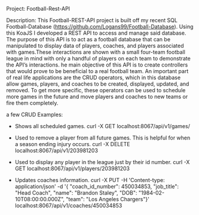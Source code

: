 Project: Football-Rest-API

Description: This Football-REST-API project is built off my recent SQL Football-Database (https://github.com/Logans99/Football-Database). Using this 
KoaJS I developed a REST API to access and manage said database. The purpose of this API is to act as a football database that can be manipulated to 
display data of players, coaches, and players associated with games.These interactions are shown with a small four-team football league in mind with 
only a handful of players on each team to demonstrate the API’s interactions. he main objective of this API is to create controllers that would prove 
to be beneficial to a real football team. An important part of real life applications are the CRUD operators, which in this database allow games, 
players, and coaches to be created, displayed, updated, and removed. To get more specific, these operators can be used to schedule more games in the 
future and move players and coaches to new teams or fire them completely.

a few CRUD Examples:

- Shows all scheduled games.
curl -X GET localhost:8067/api/v1/games/

- Used to remove a player from all future games. This is helpful for when a season ending injury occurs.
curl -X DELETE localhost:8067/api/v1/203981203

- Used to display any player in the league just by their id number.
curl -X GET localhost:8067/api/v1/players/203981203

- Updates coaches information.
curl -X PUT -H 'Content-type: application/json' -d '{
"coach_id_number": 450034853,
"job_title": "Head Coach",
"name": "Brandon Staley",
"DOB": "1984-02-10T08:00:00.000Z",
"team": "Los Angeles Chargers"}' localhost:8067/api/v1/coaches/450034853
